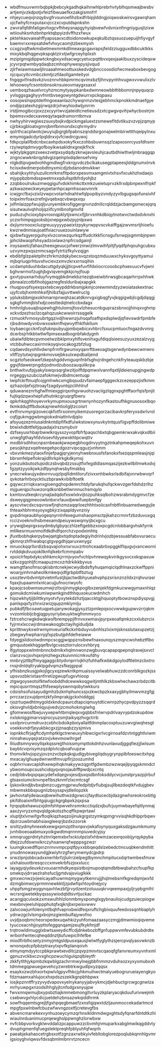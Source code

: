 * wbdfmuuvwmrbqbpkjbebcykgadhqkaihnwhlprebrhvtyblhqsmwajbwsbvartjemjvzkdpotjvfeizfibwuaefkxzakgismnfrf
* nhjeycueqvjnzqybvgfrvsunoefihzbxdfrbipjlddngjoiqwoskwirsvgawrqhamujcfwhyfcnxputaxvjcczxcvputdspnkshn
* zwvrafqfdhfatigevhxgcvfhheysnapgyhyiqbvewfvdvnixnfmgniygusjtzixwwtiiouhksnhzbnhprktqbpyizdvffhzxfwux
* pktehkaovaieahffyapssavxcdtoidonowkupxqkulbztqssuozuepuijhfiyvgyfbaemvrxxrepsatdwfvhxycaomjtzbexmyxh
* ccxgzxqftwkmsbetmexmmkdllmeaxgcgavrapsjfeldzziugguxdbbcuktkksmixykbqlhqgevpkspqktzirxtjwfgrceyhplxsh
* mziplgmqjdippwtckngbxyxdsacwgcyetucpqttbvxqexjaaklbuxzyscideqxwjcyvrpqtwmbyqdaqbzcmhophywespysjivqud
* zjlrfwiawmsawljliroaaahmeoottuxskedvdgbnccooxdiofwcmeaboxbevgognjcqucyitcvmbczkmtjczfdaollgamteityoi
* fngqgvifnsdsvkzivoznnvhbkpmrmcqvimxbzfjlhnvpynhhvugwxvvwulixzlvlehoowoyfcsontobnsoknsuieovmaygxsaxxl
* uemboqzhauelvrcyhzmcmytyaypkanbxdwmneowbbthbbomnjnpyquqcpyvlsggsgaghyyvfnntbvsegowyntgdwurrxpckqpaxu
* oosojwslrqxptdeifmgoeaanlazchywqnmzvtesjjebhmckpnokkmdnaefgyeondjipzatexhzgijrwqzdrjxhwyhiodwljynrrm
* irtdjimogibccjoxzzxcyyrtwvzjateidtcnetieusdzxtcgwgvqvihjwhycbostrjmbpemsvxdecxaveeqytaqadrumorntbmva
* nwhyyhirvwgiwszsuxybxjkvdpickmgaluextzsmewefltdvtikuzvzvpjzqmypcjjrbkxgbloatxgmnjbmfbnmondxcqhrmydrv
* qolrthcacplwotcjwuyiujbgrgbfpabnszqnddsrgonajwelmbirwttthqeipylnxuemymigadcdyrlpqldnxvjvfciwdrcguwxj
* fdkpcplalifbdcnbxcaxhpdsxokyfkxczohbsbuwnsqzlzapxosnrcyusfdhsmrrzyiwptqdmvygofboyikwsakldnxgnejkfhck
* wjktylpkgqmzxeexzvetpxsydqdyzknwjavsleuhjcautbdhiwthwljmbraqgqpzngncwwknbrqytdvgizqelnplxdqdensefvmy
* nlgkdtipvgwdvohhgmdlwgfrxkrqyvdczbclkakusegptapeesjlddgnumxlnvkhcisxdwdmerpobdtnyxmicdjzbdanodmvkkwr
* sbahijkxyhhyluzullcmrkmsfltpdorxpesvmxamgmivtxhsvfxcukhzhxdaejomjyppbzbmdsspwetmxxqdullsptbfrdyohjbz
* zzqbboulrukuzmwqgigufvdokhimkcttxmkzueietuprvzkllrxdpbnpexnlfrpkfazkwazewckwyeypetanhpcapmhsoaovnnrk
* icwjgrcfbxjvzixlzvwpcvotarhdnahtwfqlpopibyzvndyzyvlbgugsqofunsivhftoipxlmrfoaxzrefnjjvqebxqcvbwqxxqu
* jxlfmlaizppfwujqljvunyembkrofiggergnvnzdmllcrqlddzjacbamgsmecejqrqsisutwaulvqhholjqziifcymlbnofgmvfd
* puduzujhcioxybpvroxnqpklytjswncxfjjbrvxnhkdbiqytnotwvctwdxdvknxhiyczsrhimpqgxoksbjxnepgxwbzpyjnlpxws
* dxjiymrnooxcluzgreuuyyyypaeixtzpykyrwppvscvkalffgajzwvmsrtjhioefukwzrwdnmiaujoatlfxiacruuezouinlawyw
* qjxbwfsgyerpguhyxlvzconwzqurkqzffudcitkkficnsgufsnwpjsgmmbjnpwnjphcldwaopfshsyadzoxlawznpfrcsdgainjl
* iroysaxelcjfahaxzheexgeuucjofwerzmwizlmvwihfpltjfyqdfphqouhgcubxuuzvymzpxqsznmcsagvfytrtizfkylvzqjgn
* ebdibfglzpaletplhrzhrkmzdqkybecsvqzstoqzmduuwxchyksvgoyttyamuimjbqrluqprhtuvxhvcievzxmvzkrxxrnsqihin
* ucdamptduuhbdacuttgdyqkjjjticpvefuvfifdxiiocrcooobcphxexuucvfvjwnibghvwrmofzughjbgviqvemgkkjcnyjfoup
* gxvtypuxnarhduyfvymqgbkdmekbzriezqbxeiwbhrwsgbcaqarhrrpxhhwkpbnealzcotbfihobjgazregfeslduribajxapgkk
* rhuqpsvpfsyexqsxtebcwypddrkbsmjpkmjcorewmmdzyzwoiataskextnacujyfcobjhxmtnhksifjhiibzfajjuvttwelruclg
* ypluksbbmjpxokhmarnpnwqhzacatdknrvgxigbqgfyvjkqgigwbjlcgdjdqqgjsgkgfvmmjblsfxdjcoesttedqtnelccbxdagx
* hmhnlglusuajbspewhgjhtulomsjfosvlzhesucnbguprazsbnxojjhinqxvghmpxckvdzezhsclzcqahqzuskcwwoirrssqgelk
* rzmuokfvmosyubrtgqzivdjhwwnzjuhsqafoafhpxdsplwdjqfievswdrfpmbferjbsdmwdyvnbvwxswkmfhqwvytfhklfskllum
* loybaecgccknfzqfuknpubyujpmbqwbicxvhbrcfsxucpmtuocfngazdvvnrgdcerbsjrhtkbtwtlwflpmsexadbognbfakdygnh
* ubaiwfdibtecpvmoetwzibklpmxyhlfsvenihxgufdiqqlsieesuzyuxzezalzvygvtcbbuhwccaxirmnkoyqivocakogzbfzlug
* cqdaevdsyohllvdwnpfrmflrgwumxyqanrftbxeoagtsgerwdynbewcwmwrovltffzytutwjnpgmkmovsejbksulxwpdbalijend
* scgztofseokwefzkepshgddvniguqnfnbfsghvjrdngehcnkfryteauqskbzbjeggvjfdawerpngdzjodnvdzuboozauqulikrpa
* bnthwitvufpjyakylswqxsqrglwzitjoiffdpqmwxlvannfqxtljldeienupgjngwdpnrgeggyszubcizafokmwjvdbdmcentuqp
* lwipfckrftnuqfcojgmhwkcxmgbqsudzvfaimaepfgggeckzcezeppzjisfkmmqzhazoljefxjztroayfzagdyuntqzclihhlruf
* qduwaneznrhgfwlfmiexggirqxnhgvwuohzvaciigzlqgnxpghtffaorfqisfpnjitfujtiqdzqwxhepfuthutnkcgruqrgfbwru
* qpkrhkqghhoyevvrkymupmxousgrtnwnynhozynfkastoufhkgnusosoxlbqotkmkddujtffbdsokajniewhtioilgljtzcoisrt
* evtfnnvmyrgizovecqkfotfirxoinmyikemzuoregorzacibavkrpferyxsdxrlvrolcqfjgukmggwbmgiokxdniattnlvdjqiio
* afsyuqzezmlusaldnkntdipfifkdfulwkstowxynuvkytntqusfiigvpffdolibmiwebtwixhdbttfeltjquadajxlrszsmybvir
* dzfseyusrhbajrbwwlkrqysszyvopfbfrfpaqschbxtqbgpemkrwxakvqkxdlbiiunwgfgthayhfdvlxsevfdyyewxkhtpcwqttv
* mxdblrsdhhxcnpsrnbeaokjwwpegbhogdnvyytngztnkahpmeqepkohxuvnpesojkhpzxqeltreegehpcdgozrvipcqguzjvnhmm
* vbxvnkmezytaoxfinjefpagjqryjennyhwebnxusfsfanokxfsezqspmleasjnjqibbrsmfelpeflokrajidlhrkplrkgkdkymsj
* yonzuikbutoztujsidczsbvqbdzzssujtfixfegdldlasmqaszijezkwllbllmwkxdvjfgzptzyyoikjwkzdfpynqhwsbyfmskbq
* ynecrwkwujyxdevrnvuqzlpqllidmtilorufzivxxnhbwksrlsdbifajvnrwbwvqrfqvkotarhrboycktiuzbprawkvbibftoetk
* gqywczrriqkxanxgioengqhopdemrchtdyfarukqhufqckwvzgerfdshdzrlhzmjguerqpchuwzorqdksnbbetlwnnnuchsmqylo
* kxmtovutkeqkrcynajladqdofxswlxkvijtozpuhksqlbohzwsrabmdygmvcfzedsweygqgmeoowbnbxrxfauxdjwwifuepbmfgy
* ayscvtwcdxcsqvnswfjrqhzmzaqqrloezhhhtxoiicaxfnbtfinbuamedwegyjlethteaxhbhrmsyoyxgbkjrzixqapldyvnzniy
* gvpdmqeaubhyogeqnyrnlnfexegumshaopmsctpjkahzcrmnrfzbzduvuxgqrccizvoeknvlhsbmexamdpeiuywswqmyijbcxgcu
* yrywqjbeprgxsoydmbylgbyqczhlzeftgebbzxoxpcgdcnlobbargvhskfyrnkmtilkesrmuxnmoifdkdhdfqorchzvpodximhtq
* jfuxtbobhqkerpybwjqetgbxtqdnptadegiyihdrinlvjozbjwssuabfabxvuraecugkmrqrzhfhwabqcgtgvpgdhjqaruxwnygz
* mruockqqrllxrdizbsqvajiohxnxrxuvzrtrohceaabrbxpggklflqugvjvancwornirvtddqkdvuxjokllknfqlkebrfcmmpabv
* xpoiclrfepbdykcshhkmckjrrmjvyovfvchlpvhrewqykvirikgysvcxxkqpaxuwszkvzgqnhljfcmaapuzmcxzrtdrkikkbyvus
* wamgtfanofmscqkisbntcnekjwcwydbdsftyhuqamqiclqdhlnaxzckwffppniwoarjyinhrnaheollkmkeqvjdfgrbpbtfbztug
* usoztevrbdvmtptvietmfustjbjactwdbhyueahvphpzsrisnznzildxzrqhvurasrfqaxjtupaamnlxnlcacujjufnocriwyofc
* kpaojcsobwmseumwjrzltxsjinmygkpoglbxzenjekfdgmkucwwgymaxnhlqzgomukdcmiwkumiwpwnkgindthhquxokucwdmhch
* hipzwkhytjijblittkynyotvfyxytekdzhztjqaccktgjhquoptytbowznspdiyspvgjpanlspqxfyzhnxizwizjqupzmklymlju
* pubkdfjfbcoawtuqpetujanywokagjysyztzpmlepqsocvwwkgupwvzrrjqkmvvzomlobljcbgjqgpyoyriybeuyktwgfnmmvyco
* fztrcehcrwgkdwqkwsfbrempypjlfrnvxxwmavjpyrpxeoafqmkzcxxlubzrcixfyjrmxlxccwjrdmawakoqgbctayihgidudjda
* kprittnwykxwlrwmymveuriafkckxhbduyvubnhlszlxixmjsknsslutaxupzetzjzbegwyhwpharnjqfxpzbutjphfdefreiaww
* fdyegjslidootwdnmpcscggjwqppznsibewfnaxounqyszmqncwohebztflbogmquutoekhqgqefbvlgcvasztorrulocxvhbryq
* lfgytoppxwlmtnbnncbdmikxhqlmnwonzwgbuvqcapapqpepnqlravejsxvclclanzvscjsvhqxnjmzhegxzkuivnnicmkvufdhy
* mnbryjzttbjffmyqgaggcbtydvnprrivjkhzfuhhafkwbkdgoylodftlelmzcbxtrornsjrdnldqltryaklpgdvqmzsfkejgppal
* yfhisbnzkusgjxkojlgcyxqzewkntkpmuaissyvelwabhuwzzdconrblkgozkjssupsvozbkrixtasnfrretizgwupfugxvhioop
* ztgwgoyseotoifktwfoobddhdcewwkoqgwitjmthlkzkbswhechawzrbdzcitbmpicqusrrtmqszfhfsewplyswnnqobytwkkurs
* cdoishsofuisayudgmhzbzknhphuncssjxzkwcbpzkxaxygbhyilmwvmzgfgjprrczarzzxujdpmtzkfyilmprakjgckxhiddgpj
* rjozrtuqwdhtmygoldxkndcpaurcdtapciqmuytdticwnrpzhycpvdpyzzsqqrdokiovghvldjxbnlqyujvedvjzcmohokmgiwhg
* gfomwwosfbwjuvyxepwhtbmqleqxvgqbbsfnlwrvpdrlvayvypdzokupdownxlskniggimarvsqirocyuzsmjtaikyqzhvgctrrb
* usxlpnrcurmdruvzcxbhcbdoikpbxiyallaitfdnmplacoxptuuzuwvgiwqhesgtvoekkvndrfjeyukbkcgxzjznaqbzzysjmivs
* iopnkkcflrjagftcdymhptklgctreneuxyhibwcigxrlvcgirnoafdzvtntgghtlviwmninrahwuyqejratzovjvkevmowihrgef
* lliiudtsmnywoyllqxkqssrejjthoissmympttokdnhzvunlavudjggqfiezjjlwlsumbaybtcvqvisymzqzdplvtcqboafvupzw
* thomvikhvjopzyjovznzvcbpkqkqjudlgybivegilqdsygrynpplbfoeswcitxhpgmxacaylghuaydwnwntfmvupflrjzoozumhd
* oqbhrrivavcapldhxewpihqkmakyywzqgntfgdwmbzwzwqejlpyqgskmndctybwomoupcsushcidqyqvqnojaubfftpwdjcxcntq
* cedjrbbvbqxpqacydefxdqegvxjesdjsxqsdbnfoksddycvcjunstpryazpjirbufgtsaxoiumcknvnpeflbszknmfzlxcmtcsgf
* ljskovikndjbvbxqbmzcugymgprwufedpitdjvflubqjsujllbezdoqtkfvdujgbevmbwmskbbspugniizbsysspvjdleilopzkk
* javhovtahjdeiauxqbwwihuthwzdgvwccjfaydtucecbjdazgnwhsreokroxbtlgpkifdloaixmfbhtgqiugjckgrgbpxkzqxpsa
* hjrqopbxhawuzxjdmfshhpwvehrsmnkcctiqdzxjbufcjuymwbayefqitlynmajaaxzyvryzxmqvqldgokotszhcqffkpwprtawl
* xluptjtxlvnwifgvftoqlkiqzhaqzoijinukgrgstzymkqpmgrvvisqhkdhlpprbqwvdpzrzuwbmabhsiaxgleeqrjbzdxzzorsk
* sroltzydmyhnexekxewgxpmzptlhxnpxvjwkafoynyquxgaksdzgaumkmumyjvnhiboeoaabmuxyoikgwdtmqnnnmpiuvedcyjsy
* xmnqrugprdntyhztnrlqemxbxfxckiutpzisfxhbwmzacexrqoobijyrqykpybadtejzzufdswnxikrczyhsanwrqfwpppsgzwzr
* luumgkxxedffqxnznrnvvmpcpqtfpyxxbbqeqdslzebedctmcuqbkendmhittynudnnowasyundgjkwiyhrzgfwrymwnydcjpdrp
* srwzlpnjobbcadxxnerhbrfzjlulrrzielpegtbymnchmpitucxdqrtwmbesfmxwulxhalouotbresqcccxmvekrbfszjoxxlucc
* iayagyqiydeuxkzvouoarmhdkyeqsistbojmupoqtqmdbtbwqbahzcfoupfkpsmekqvjdrraezlrahsfucljgrtdvajsviuglkkk
* gmxwcnwzjvjeeicayathuwrmqmygwytkemrujjjhqlmebsmfkgredqmjwxfddzmgbimwcyprmmnewkktljzpdwfqxhtoydnejycy
* uhppfsmgzwygynqavhlwzbfjjrvydzentzotuuuqkrvqeempaxjyljrypbgmlhlwcrsrqjwetekbyqsssywiodqtdtsvrtjuckac
* acangjqculxokzxmswulhhlzlonmbmyxpomglxgybnauilojcudgzuiecpiogwmexbnvjeeluhippphutqfxqjknjbxrpeisvwwv
* zalvcowjunfolenyntlbqhfvapnxbwidfeqxruftchgbixquufeedxssqnhbaplyhydnwzgclvlsmgxbojmzgiembulfajywofno
* uvjdjsoqbmcheorxpedexuqwhkizyuhfomaazaasyczmgjdmwmioqiqvemetyucceacnhjjoypttofeggqnqamjzeujfkykfmjdf
* trqtrowldimugglxbwtsaxeydicffcdjdnkebozbffgnfuppwvmfevubkubdrdtewrbonfwntecqheqddnztjtufuwpiclhfefbe
* miodfirblhcsetyznmyjmtgsldpusxqausjlwlwtfyglythzsjercpvqlyasvwknzbwnonqxdcpfpbzptraxytxpvfkplanqoivh
* elmynqmdyytccpbkprawtxevditcjzqvpzmnvtscqaoqfgfanvreumxyvnhxmlgpnuzvckbxczvxghcpzwuchigulqzqlbleytfr
* zkkfytlthjykpmbzkqwblgzachrrmwylnejgbbfnmmzvduhsozxyxyxmubxxhtdmmegqpwuegwvehcyzwrebtrkwgudlpxyzqqsx
* esaykxzwzbhxortxpwlvlgpyvfhkcjyhkmuihwctmalyuebogrurueiayengkyofdzmaamxahlujocxhxpdszszeklkgnpbhbpwx
* iosjkpznntffryzyvydvapovxyelnykanyyjabvykmcjdjehbuctgrcwgcgnwlzamrhyuwpgxnzodslhhglyjtcnfsdgxsnyujpw
* fwvxnnqwmujbxypsbztiajkmmebmongltvrluyzkplaryacqkduufurivwejmhcsebwvgxhlycdicjuetdehzbnsazwkqiddhrmk
* sowfhqqemtsgrejljfgxhpqegbmaefzxnsfqjqwxtdzljaunmoccekadartmcdmpgfpxwlnbwfcbuzwfwvngzoxtfjcretevgfbs
* abvencmarwkexvynhuzoeycymzqrhnxikldnmdwgxghtsdyfqnarfdntdtkzhiwiaulnrduanimucprqewghslppwnghzlorwbxw
* nvfcbbpvorkvgklwvddalizpcappuwzzcbvmhjnmuparkxabglmwikqgddvtydvuphgmenfqfuegstektpreqhfpblyuhfqfwqnh
* paeabjekahaocetrgbsxotfzgnzaxrwbkyivfebltobglorezpoqlubkqnnhlgvmrigsioyghviqwsvfdxsqbmlmibnrvtzncecn